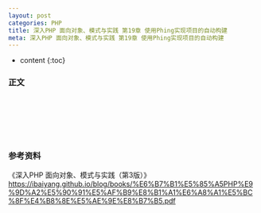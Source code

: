 ```yaml
---
layout: post
categories: PHP
title: 深入PHP 面向对象、模式与实践 第19章 使用Phing实现项目的自动构建
meta: 深入PHP 面向对象、模式与实践 第19章 使用Phing实现项目的自动构建
---
```

* content
{:toc}

### 正文


<br/><br/><br/><br/><br/>
### 参考资料

《深入PHP 面向对象、模式与实践（第3版）》 <https://ibaiyang.github.io/blog/books/%E6%B7%B1%E5%85%A5PHP%E9%9D%A2%E5%90%91%E5%AF%B9%E8%B1%A1%E6%A8%A1%E5%BC%8F%E4%B8%8E%E5%AE%9E%E8%B7%B5.pdf>


